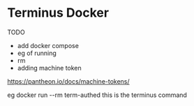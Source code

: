 # Terminus Docker
TODO
* add docker compose
* eg of running
* rm
* adding machine token

https://pantheon.io/docs/machine-tokens/

eg docker run --rm term-authed
this is the terminus command
